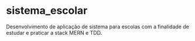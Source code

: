 # sistema_escolar
Desenvolvimento de aplicação de sistema para escolas com a finalidade de estudar e praticar a stack MERN e TDD.
